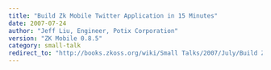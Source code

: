 ```yaml
---
title: "Build Zk Mobile Twitter Application in 15 Minutes"
date: 2007-07-24
author: "Jeff Liu, Engineer, Potix Corporation"
version: "ZK Mobile 0.8.5"
category: small-talk
redirect_to: "http://books.zkoss.org/wiki/Small Talks/2007/July/Build Zk Mobile Twitter Application in 15 Minutes"
---
```

